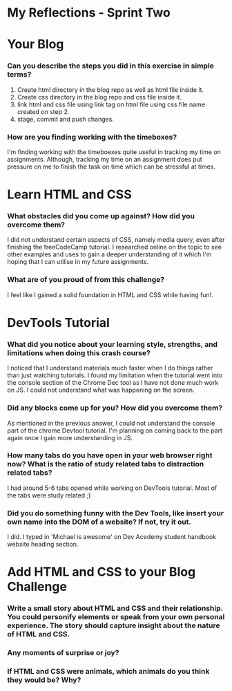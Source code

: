 # My Reflections - Sprint Two

# Your Blog 

### Can you describe the steps you did in this exercise in simple terms?
1. Create html directory in the blog repo as well as html file inside it.
2. Create css directory in the blog repo and css file inside it.
3. link html and css file using link tag on html file using css file name created on step 2.
4. stage, commit and push changes.


### How are you finding working with the timeboxes?
I'm finding working with the timeboexes quite useful in tracking my time on assignments. Although, tracking my time on an assignment does put pressure on me to finish the task on time which can be stressful at times.




# Learn HTML and CSS 

### What obstacles did you come up against? How did you overcome them?
I did not understand certain aspects of CSS, namely media query, even after finishing the freeCodeCamp tutorial. I researched online on the topic to see other examples and uses to gain a deeper understanding of it which I'm hoping that I can utilise in my future assignments. 


### What are of you proud of from this challenge?
I feel like I gained a solid foundation in HTML and CSS while having fun!.




# DevTools Tutorial

### What did you notice about your learning style, strengths, and limitations when doing this crash course?
I noticed that I understand materials much faster when I do things rather than just watching tutorials. I found my limitation when the tutorial went into the console section of the Chrome Dec tool as I have not done much work on JS. I could not understand what was happening on the screen.


### Did any blocks come up for you? How did you overcome them?
As mentioned in the previous answer, I could not understand the console part of the chrome Devtool tutorial. I'm planning on coming back to the part again once I gain more understanding in JS.


### How many tabs do you have open in your web browser right now? What is the ratio of study related tabs to distraction related tabs?
I had around 5-6 tabs opened while working on DevTools tutorial. Most of the tabs were study related ;)


### Did you do something funny with the Dev Tools, like insert your own name into the DOM of a website? If not, try it out.
I did. I typed in 'Michael is awesome' on Dev Acedemy student handbook website heading section. 



# Add HTML and CSS to your Blog Challenge

### Write a small story about HTML and CSS and their relationship. You could personify elements or speak from your own personal experience. The story should capture insight about the nature of HTML and CSS.  



### Any moments of surprise or joy? 



### If HTML and CSS were animals, which animals do you think they would be? Why?



